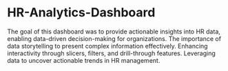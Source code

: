 # HR-Analytics-Dashboard
The goal of this dashboard was to provide actionable insights into HR data, enabling data-driven decision-making for organizations.
The importance of data storytelling to present complex information effectively.
Enhancing interactivity through slicers, filters, and drill-through features.
Leveraging data to uncover actionable trends in HR management.
